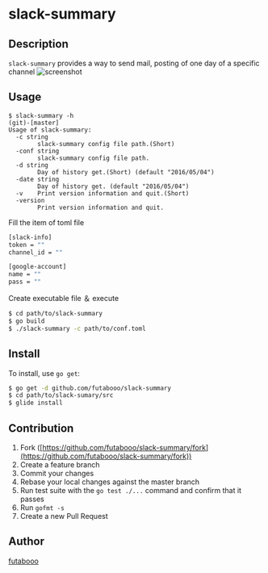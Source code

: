 # slack-summary



## Description
`slack-summary` provides a way to send mail, posting of one day of a specific channel
![screenshot](https://raw.github.com/wiki/futabooo/slack-summary/image/screenshot_2016-05-03_16_58_50.png)

## Usage

```
$ slack-summary -h                                                                                                                                                (git)-[master]
Usage of slack-summary:
  -c string
        slack-summary config file path.(Short)
  -conf string
        slack-summary config file path.
  -d string
        Day of history get.(Short) (default "2016/05/04")
  -date string
        Day of history get. (default "2016/05/04")
  -v    Print version information and quit.(Short)
  -version
        Print version information and quit.
```

Fill the item of toml file

```bash
[slack-info]
token = ""
channel_id = ""

[google-account]
name = ""
pass = ""
```
Create executable file ＆ execute

```bash
$ cd path/to/slack-summary
$ go build
$ ./slack-summary -c path/to/conf.toml
```

## Install

To install, use `go get`:

```bash
$ go get -d github.com/futabooo/slack-summary
$ cd path/to/slack-sumary/src
$ glide install
```

## Contribution

1. Fork ([https://github.com/futabooo/slack-summary/fork](https://github.com/futabooo/slack-summary/fork))
1. Create a feature branch
1. Commit your changes
1. Rebase your local changes against the master branch
1. Run test suite with the `go test ./...` command and confirm that it passes
1. Run `gofmt -s`
1. Create a new Pull Request

## Author

[futabooo](https://github.com/futabooo)
